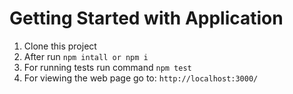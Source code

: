 # Getting Started with Application

1. Clone this project
2. After run `npm intall or npm i`
3. For running tests run command `npm test`
5. For viewing the web page go to: `http://localhost:3000/`